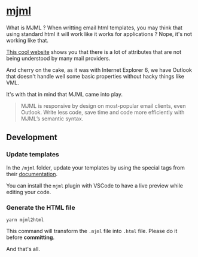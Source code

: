 # [mjml](https://mjml.io)

What is MJML ? When writting email html templates, you may think that using standard html it will work like it works for applications ? 
Nope, it's not working like that. 

[This cool website](https://www.caniemail.com/search/?s=flex) shows you that there is a lot of attributes that are not being understood by many mail providers.

And cherry on the cake, as it was with Internet Explorer 6, we have Outlook that doesn't handle well some basic properties without hacky things like VML.

It's with that in mind that MJML came into play.

> MJML is responsive by design on most-popular email clients, even Outlook. Write less code, save time and code more efficiently with MJML’s semantic syntax.


## Development

### Update templates

In the `/mjml` folder, update your templates by using the special tags from their [documentation](https://documentation.mjml.io/#components).

You can install the `mjml` plugin with VSCode to have a live preview while editing your code.

### Generate the HTML file

```
yarn mjml2html
```

This command will transform the `.mjml` file into `.html` file. 
Please do it before **committing**.

And that's all.